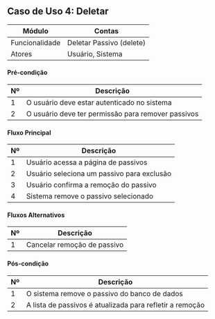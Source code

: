 ## Caso de Uso 4: Deletar

| Módulo         | Contas             |
|----------------|--------------------|
| Funcionalidade | Deletar Passivo (delete) |
| Atores         | Usuário, Sistema |
 
#### Pré-condição

| Nº | Descrição |
| -- | ----------|
| 1 | O usuário deve estar autenticado no sistema |
| 2 | O usuário deve ter permissão para remover passivos |

#### Fluxo Principal

| Nº| Descrição |
|---|  -------- |
| 1 | Usuário acessa a página de passivos |
| 2 | Usuário seleciona um passivo para exclusão |
| 3 | Usuário confirma a remoção do passivo |
| 4 | Sistema remove o passivo selecionado |

#### Fluxos Alternativos

| Nº | Descrição |
| -- | --------- |
| 1 | Cancelar remoção de passivo |

#### Pós-condição

| Nº | Descrição |
| -- | --------- |
| 1  | O sistema remove o passivo do banco de dados |
| 2  | A lista de passivos é atualizada para refletir a remoção |